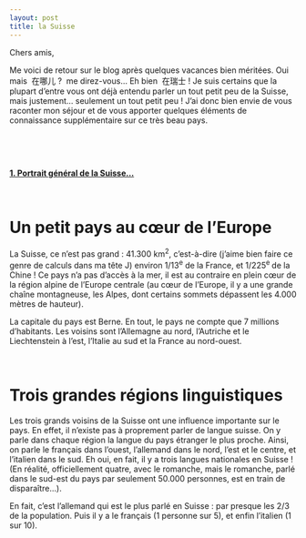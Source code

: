 ```yaml
---
layout: post
title: la Suisse
---
```


<p>Chers amis,</p>
<p>Me voici de retour sur le blog après quelques vacances bien méritées. Oui mais  在哪儿 ?  me direz-vous… Eh bien  在瑞士 ! Je suis certains que la plupart d’entre vous ont déjà entendu parler un tout petit peu de la Suisse, mais justement… seulement un tout petit peu ! J’ai donc bien envie de vous raconter mon séjour et de vous apporter quelques éléments de connaissance supplémentaire sur ce très beau pays.</p>
<p>&nbsp;</p>
<p>&nbsp;</p>
<p><strong><u>1. Portrait général de la Suisse…</u></strong></p>
<p> </p>
<h1>Un petit pays au cœur de l’Europe</h1>
<p>La Suisse, ce n’est pas grand : 41.300 km<sup>2</sup>, c’est-à-dire (j’aime bien faire ce genre de calculs dans ma tête J) environ 1/13<sup>e</sup> de la France, et 1/225<sup>e </sup>de la Chine ! Ce pays n’a pas d’accès à la mer, il est au contraire en plein cœur de la région alpine de l’Europe centrale (au cœur de l’Europe, il y a une grande chaîne montagneuse, les Alpes, dont certains sommets dépassent les 4.000 mètres de hauteur). </p>
<p>La capitale du pays est Berne. En tout, le pays ne compte que 7 millions d’habitants. Les voisins sont l’Allemagne au nord, l’Autriche et le Liechtenstein à l’est, l’Italie au sud et la France au nord-ouest. </p>
<p> </p>
<h1>Trois grandes régions linguistiques</h1>
<p>Les trois grands voisins de la Suisse ont une influence importante sur le pays. En effet, il n’existe pas à proprement parler de langue suisse. On y parle dans chaque région la langue du pays étranger le plus proche. Ainsi, on parle le français dans l’ouest, l’allemand dans le nord, l’est et le centre, et l’italien dans le sud. Eh oui, en fait, il y a trois langues nationales en Suisse ! (En réalité, officiellement quatre, avec le romanche, mais le romanche, parlé dans le sud-est du pays par seulement 50.000 personnes, est en train de disparaître…).</p>
<p>En fait, c’est l’allemand qui est le plus parlé en Suisse : par presque les 2/3 de la population. Puis il y a le français (1 personne sur 5), et enfin l’italien (1 sur 10).</p>
<p> </p>
<p>&nbsp;</p>
<p></p>

